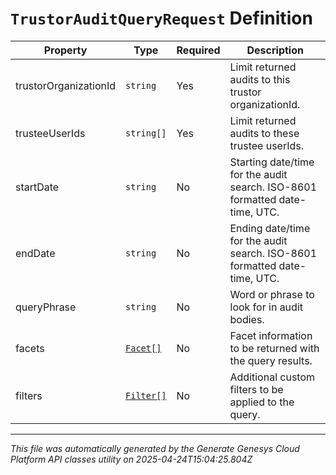 # `TrustorAuditQueryRequest` Definition

| Property | Type | Required | Description |
|----------|------|----------|-------------|
| trustorOrganizationId | `string` | Yes | Limit returned audits to this trustor organizationId. |
| trusteeUserIds | `string[]` | Yes | Limit returned audits to these trustee userIds. |
| startDate | `string` | No | Starting date/time for the audit search. ISO-8601 formatted date-time, UTC. |
| endDate | `string` | No | Ending date/time for the audit search. ISO-8601 formatted date-time, UTC. |
| queryPhrase | `string` | No | Word or phrase to look for in audit bodies. |
| facets | [`Facet[]`](facet-definition.md) | No | Facet information to be returned with the query results. |
| filters | [`Filter[]`](filter-definition.md) | No | Additional custom filters to be applied to the query. |

---

*This file was automatically generated by the Generate Genesys Cloud Platform API classes utility on 2025-04-24T15:04:25.804Z*